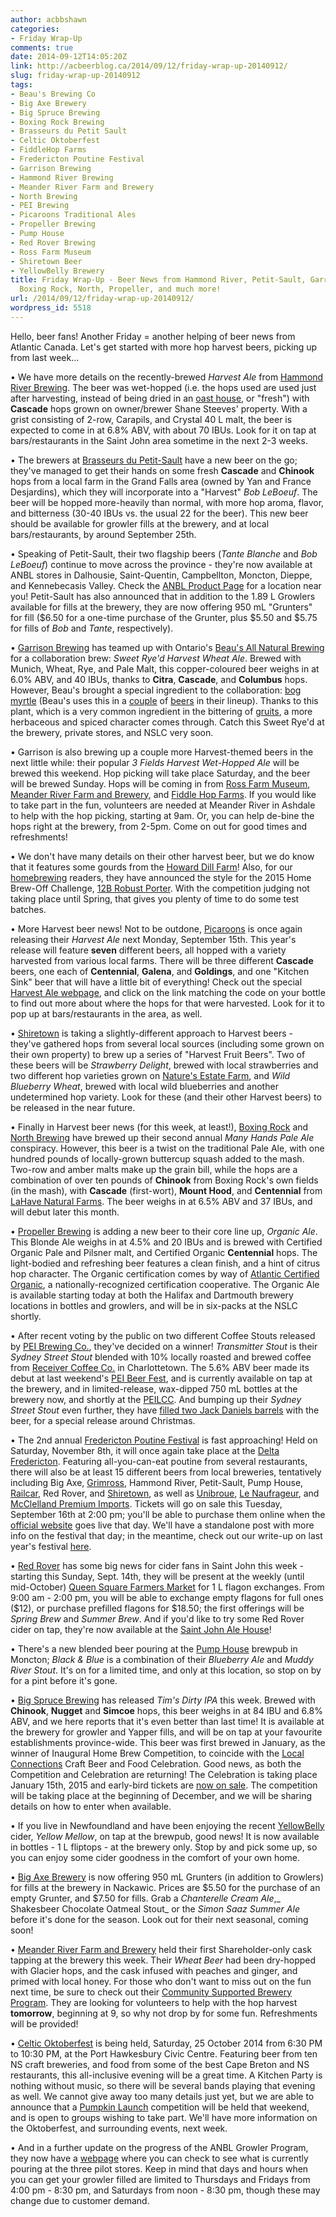 ```yaml
---
author: acbbshawn
categories:
- Friday Wrap-Up
comments: true
date: 2014-09-12T14:05:20Z
link: http://acbeerblog.ca/2014/09/12/friday-wrap-up-20140912/
slug: friday-wrap-up-20140912
tags:
- Beau's Brewing Co
- Big Axe Brewery
- Big Spruce Brewing
- Boxing Rock Brewing
- Brasseurs du Petit Sault
- Celtic Oktoberfest
- FiddleHop Farms
- Fredericton Poutine Festival
- Garrison Brewing
- Hammond River Brewing
- Meander River Farm and Brewery
- North Brewing
- PEI Brewing
- Picaroons Traditional Ales
- Propeller Brewing
- Pump House
- Red Rover Brewing
- Ross Farm Museum
- Shiretown Beer
- YellowBelly Brewery
title: Friday Wrap-Up - Beer News from Hammond River, Petit-Sault, Garrison, Picaroons,
  Boxing Rock, North, Propeller, and much more!
url: /2014/09/12/friday-wrap-up-20140912/
wordpress_id: 5518
---
```


Hello, beer fans! Another Friday = another helping of beer news from Atlantic Canada. Let's get started with more hop harvest beers, picking up from last week...

• We have more details on the recently-brewed _Harvest Ale_ from [Hammond River Brewing](https://www.facebook.com/hammondriverbrewery). The beer was wet-hopped (i.e. the hops used are used just after harvesting, instead of being dried in an [oast house](http://en.wikipedia.org/wiki/Oast_house), or "fresh") with **Cascade** hops grown on owner/brewer Shane Steeves' property. With a grist consisting of 2-row, Carapils, and Crystal 40 L malt, the beer is expected to come in at 6.8% ABV, with about 70 IBUs. Look for it on tap at bars/restaurants in the Saint John area sometime in the next 2-3 weeks.

• The brewers at [Brasseurs du Petit-Sault](http://brasseurspetitsault.com/) have a new beer on the go; they've managed to get their hands on some fresh **Cascade** and **Chinook** hops from a local farm in the Grand Falls area (owned by Yan and France Desjardins), which they will incorporate into a "Harvest" _Bob LeBoeuf_. The beer will be hopped more-heavily than normal, with more hop aroma, flavor, and bitterness (30-40 IBUs vs. the usual 22 for the beer). This new beer should be available for growler fills at the brewery, and at local bars/restaurants, by around September 25th.

• Speaking of Petit-Sault, their two flagship beers (_Tante Blanche_ and _Bob LeBoeuf_) continue to move across the province - they're now available at ANBL stores in Dalhousie, Saint-Quentin, Campbellton, Moncton, Dieppe, and Kennebecasis Valley. Check the [ANBL Product Page](http://www.nbliquor.com/Home/Products?OrderAscending=true&Take=25&Skip=0&Search=Petit-Sault) for a location near you! Petit-Sault has also announced that in addition to the 1.89 L Growlers available for fills at the brewery, they are now offering 950 mL "Grunters" for fill ($6.50 for a one-time purchase of the Grunter, plus $5.50 and $5.75 for fills of _Bob_ and _Tante_, respectively).

• [Garrison Brewing](http://www.garrisonbrewing.com/) has teamed up with Ontario's [Beau's All Natural Brewing](http://www.beaus.ca/) for a collaboration brew: _Sweet Rye'd Harvest Wheat Ale_. Brewed with Munich, Wheat, Rye, and Pale Malt, this copper-coloured beer weighs in at 6.0% ABV, and 40 IBUs, thanks to **Citra**, **Cascade**, and **Columbus** hops. However, Beau's brought a special ingredient to the collaboration: [bog myrtle](http://en.wikipedia.org/wiki/Myrica_gale) (Beau's uses this in a [couple](http://www.beaus.ca/beer/seasonal/bog_water) of [beers](http://www.beaus.ca/beer/wild_oats/bog_father) in their lineup). Thanks to this plant, which is a very common ingredient in the bittering of [gruits](http://en.wikipedia.org/wiki/Gruit), a more herbaceous and spiced character comes through. Catch this Sweet Rye'd at the brewery, private stores, and NSLC very soon.

• Garrison is also brewing up a couple more Harvest-themed beers in the next little while: their popular _3 Fields Harvest Wet-Hopped Ale_ will be brewed this weekend. Hop picking will take place Saturday, and the beer will be brewed Sunday. Hops will be coming in from [Ross Farm Museum](https://rossfarm.novascotia.ca/), [Meander River Farm and Brewery](http://www.meanderriverfarm.ca/), and [Fiddle Hop Farms](http://www.fiddlehop.ca/). If you would like to take part in the fun, volunteers are needed at Meander River in Ashdale to help with the hop picking, starting at 9am. Or, you can help de-bine the hops right at the brewery, from 2-5pm. Come on out for good times and refreshments!

• We don't have many details on their other harvest beer, but we do know that it features some gourds from the [Howard Dill Farm](http://www.howarddill.com/dill-farm.html)! Also, for our [homebrewing](http://brewnosers.org/forums/) readers, they have announced the style for the 2015 Home Brew-Off Challenge, [12B Robust Porter](http://www.bjcp.org/2008styles/style12.php#1b). With the competition judging not taking place until Spring, that gives you plenty of time to do some test batches.

• More Harvest beer news! Not to be outdone, [Picaroons](https://www.facebook.com/picaroons) is once again releasing their _Harvest Ale_ next Monday, September 15th. This year's release will feature **seven** different beers, all hopped with a variety harvested from various local farms. There will be three different **Cascade** beers, one each of **Centennial**, **Galena**, and **Goldings**, and one "Kitchen Sink" beer that will have a little bit of everything! Check out the special [Harvest Ale webpage](http://www.picaroons.ca/myharvest/), and click on the link matching the code on your bottle to find out more about where the hops for that were harvested. Look for it to pop up at bars/restaurants in the area, as well.

• [Shiretown](http://www.shiretownbeer.com/) is taking a slightly-different approach to Harvest beers - they've gathered hops from several local sources (including some grown on their own property) to brew up a series of "Harvest Fruit Beers". Two of these beers will be _Strawberry Delight_, brewed with local strawberries and two different hop varieties grown on [Nature's Estate Farm](https://www.facebook.com/pages/Natures-Estate-Farm/206856049392577), and _Wild Blueberry Wheat_, brewed with local wild blueberries and another undetermined hop variety. Look for these (and their other Harvest beers) to be released in the near future.

• Finally in Harvest beer news (for this week, at least!), [Boxing Rock](http://www.boxingrock.ca/) and [North Brewing](http://www.northbrewing.ca/) have brewed up their second annual _Many Hands Pale Ale_ conspiracy. However, this beer is a twist on the traditional Pale Ale, with one hundred pounds of locally-grown buttercup squash added to the mash. Two-row and amber malts make up the grain bill, while the hops are a combination of over ten pounds of **Chinook** from Boxing Rock's own fields (in the mash), with **Cascade** (first-wort), **Mount Hood**, and **Centennial** from [LaHave Natural Farms](http://lahavenaturalfarms.com/). The beer weighs in at 6.5% ABV and 37 IBUs, and will debut later this month.

• [Propeller Brewing](http://www.drinkpropeller.ca/) is adding a new beer to their core line up, _Organic Ale_. This Blonde Ale weighs in at 4.5% and 20 IBUs and is brewed with Certified Organic Pale and Pilsner malt, and Certified Organic **Centennial** hops. The light-bodied and refreshing beer features a clean finish, and a hint of citrus hop character. The Organic certification comes by way of [Atlantic Certified Organic](http://www.atlanticcertifiedorganic.ca/), a nationally-recognized certification cooperative. The Organic Ale is available starting today at both the Halifax and Dartmouth brewery locations in bottles and growlers, and will be in six-packs at the NSLC shortly.

• After recent voting by the public on two different Coffee Stouts released by [PEI Brewing Co.](http://peibrewingcompany.com/), they've decided on a winner! _Transmitter Stout_ is their _Sydney Street Stout_ blended with 10% locally roasted and brewed coffee from [Receiver Coffee Co.](https://www.facebook.com/receivercoffeeco) in Charlottetown. The 5.6% ABV beer made its debut at last weekend's [PEI Beer Fest](http://peibeerfest2014.com/), and is currently available on tap at the brewery, and in limited-release, wax-dipped 750 mL bottles at the brewery now, and shortly at the [PEILCC](http://www.peilcc.ca/). And bumping up their _Sydney Street Stout_ even further, they have [filled two Jack Daniels barrels](https://www.facebook.com/peibrewingcompany/photos/a.654975061182609.1073741824.370251152988336/920928324587280/?type=1&theater) with the beer, for a special release around Christmas.

• The 2nd annual [Fredericton Poutine Festival](https://www.facebook.com/FrederictonPoutineFestival) is fast approaching! Held on Saturday, November 8th, it will once again take place at the [Delta Fredericton](https://www.deltahotels.com/Hotels/Delta-Fredericton). Featuring all-you-can-eat poutine from several restaurants, there will also be at least 15 different beers from local breweries, tentatively including Big Axe, [Grimross](https://www.facebook.com/pages/Grimross-Brewing-Co/110264115801307), Hammond River, Petit-Sault, Pump House, [Railcar](http://railcarbrewing.com/), Red Rover, and [Shiretown](http://www.shiretownbeer.com/), as well as [Unibroue](http://www.unibroue.com/), [Le Naufrageur](http://www.lenaufrageur.com/), and [McClelland Premium Imports](http://www.mcclellandbeers.ca/). Tickets will go on sale this Tuesday, September 16th at 2:00 pm; you'll be able to purchase them online when the [official website](http://frederictonpoutinefestival.weebly.com/) goes live that day. We'll have a standalone post with more info on the festival that day; in the meantime, check out our write-up on last year's festival [here](http://atlanticcanadabeerblog.wordpress.com/2013/11/13/fredericton-poutine-fest-wrap-up-and-early-details-on-2014-fredericton-craft-beer-fest/).

• [Red Rover](http://www.redroverbrew.com/) has some big news for cider fans in Saint John this week - starting this Sunday, Sept. 14th, they will be present at the weekly (until mid-October) [Queen Square Farmers Market](https://www.facebook.com/QueenSquareFarmersMarket) for 1 L flagon exchanges. From 9:00 am - 2:00 pm, you will be able to exchange empty flagons for full ones ($12), or purchase prefilled flagons for $18.50; the first offerings will be _Spring Brew_ and _Summer Brew_. And if you'd like to try some Red Rover cider on tap, they're now available at the [Saint John Ale House](http://www.saintjohnalehouse.com/)!

• There's a new blended beer pouring at the [Pump House](http://beer.pumphousebrewery.ca/) brewpub in Moncton; _Black & Blue_ is a combination of their _Blueberry Ale_ and _Muddy River Stout_. It's on for a limited time, and only at this location, so stop on by for a pint before it's gone.

• [Big Spruce Brewing](http://www.bigspruce.ca/) has released _Tim's Dirty IPA_ this week. Brewed with **Chinook**, **Nugget** and **Simcoe** hops, this beer weighs in at 84 IBU and 6.8% ABV, and we here reports that it's even better than last time! It is available at the brewery for growler and Yapper fills, and will be on tap at your favourite establishments province-wide. This beer was first brewed in January, as the winner of Inaugural Home Brew Competition, to coincide with the [Local Connections](http://localconnections.ca/) Craft Beer and Food Celebration. Good news, as both the Competition and Celebration are returning! The Celebration is taking place January 15th, 2015 and early-bird tickets are [now on sale](http://localconnections.ca/events/view/482/craft-beer-and-local-food-celebration-2015). The competition will be taking place at the beginning of December, and we will be sharing details on how to enter when available.

• If you live in Newfoundland and have been enjoying the recent [YellowBelly](http://www.yellowbellybrewery.com/) cider, _Yellow Mellow_, on tap at the brewpub, good news! It is now available in bottles - 1 L fliptops - at the brewery only. Stop by and pick some up, so you can enjoy some cider goodness in the comfort of your own home.

• [Big Axe Brewery](http://www.bigaxe.ca/) is now offering 950 mL Grunters (in addition to Growlers) for fills at the brewery in Nackawic. Prices are $5.50 for the purchase of an empty Grunter, and $7.50 for fills. Grab a _Chanterelle Cream Ale_,_ Shakesbeer Chocolate Oatmeal Stout_ or the _Simon Saaz Summer Ale_ before it's done for the season. Look out for their next seasonal, coming soon!

• [Meander River Farm and Brewery](http://www.meanderriverfarm.ca/) held their first Shareholder-only cask tapping at the brewery this week. Their _Wheat Beer_ had been dry-hopped with Glacier hops, and the cask infused with peaches and ginger, and primed with local honey. For those who don't want to miss out on the fun next time, be sure to check out their [Community Supported Brewery Program](http://www.meanderriverfarm.ca/the-brewery/). They are looking for volunteers to help with the hop harvest **tomorrow**, beginning at 9, so why not drop by for some fun. Refreshments will be provided!

• [Celtic Oktoberfest](http://celticoktoberfest.ca/) is being held, Saturday, 25 October 2014 from 6:30 PM to 10:30 PM, at the Port Hawkesbury Civic Centre. Featuring beer from ten NS craft breweries, and food from some of the best Cape Breton and NS restaurants, this all-inclusive evening will be a great time. A Kitchen Party is nothing without music, so there will be several bands playing that evening as well. We cannot give away too many details just yet, but we are able to announce that a [Pumpkin Launch](http://en.wikipedia.org/wiki/Pumpkin_chunking) competition will be held that weekend, and is open to groups wishing to take part. We'll have more information on the Oktoberfest, and surrounding events, next week.

• And in a further update on the progress of the ANBL Growler Program, they now have a [webpage](http://www.nbliquor.com/documents/growler.pdf) where you can check to see what is currently pouring at the three pilot stores. Keep in mind that days and hours when you can get your growler filled are limited to Thursdays and Fridays from 4:00 pm - 8:30 pm, and Saturdays from noon - 8:30 pm, though these may change due to customer demand.
